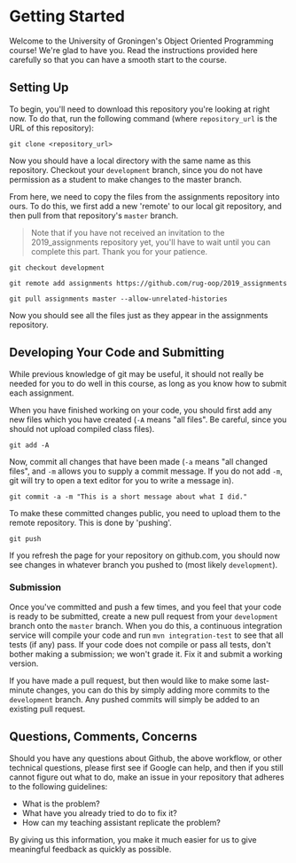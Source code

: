 # Getting Started
Welcome to the University of Groningen's Object Oriented Programming course! We're glad to have you. Read the instructions provided here carefully so that you can have a smooth start to the course.

## Setting Up
To begin, you'll need to download this repository you're looking at right now. To do that, run the following command (where `repository_url` is the URL of this repository):

```
git clone <repository_url>
```

Now you should have a local directory with the same name as this repository. Checkout your `development` branch, since you do not have permission as a student to make changes to the master branch.

From here, we need to copy the files from the assignments repository into ours. To do this, we first add a new 'remote' to our local git repository, and then pull from that repository's `master` branch.

> Note that if you have not received an invitation to the 2019_assignments repository yet, you'll have to wait until you can complete this part. Thank you for your patience.

```
git checkout development

git remote add assignments https://github.com/rug-oop/2019_assignments

git pull assignments master --allow-unrelated-histories
```

Now you should see all the files just as they appear in the assignments repository.

## Developing Your Code and Submitting
While previous knowledge of git may be useful, it should not really be needed for you to do well in this course, as long as you know how to submit each assignment.

When you have finished working on your code, you should first add any new files which you have created (`-A` means "all files". Be careful, since you should not upload compiled class files).

```
git add -A
```

Now, commit all changes that have been made (`-a` means "all changed files", and `-m` allows you to supply a commit message. If you do not add `-m`, git will try to open a text editor for you to write a message in).

```
git commit -a -m "This is a short message about what I did."
```

To make these committed changes public, you need to upload them to the remote repository. This is done by 'pushing'.

```
git push
```

If you refresh the page for your repository on github.com, you should now see changes in whatever branch you pushed to (most likely `development`).

### Submission
Once you've committed and push a few times, and you feel that your code is ready to be submitted, create a new pull request from your `development` branch onto the `master` branch. When you do this, a continuous integration service will compile your code and run `mvn integration-test` to see that all tests (if any) pass. If your code does not compile or pass all tests, don't bother making a submission; we won't grade it. Fix it and submit a working version.

If you have made a pull request, but then would like to make some last-minute changes, you can do this by simply adding more commits to the `development` branch. Any pushed commits will simply be added to an existing pull request.

## Questions, Comments, Concerns
Should you have any questions about Github, the above workflow, or other technical questions, please first see if Google can help, and then if you still cannot figure out what to do, make an issue in your repository that adheres to the following guidelines:

* What is the problem?
* What have you already tried to do to fix it?
* How can my teaching assistant replicate the problem?

By giving us this information, you make it much easier for us to give meaningful feedback as quickly as possible.
